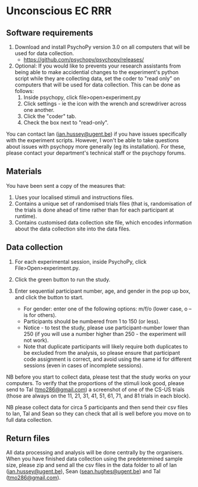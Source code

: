 # Unconscious EC RRR

## Software requirements

1. Download and install PsychoPy version 3.0 on all computers that will be used for data collection.
   - https://github.com/psychopy/psychopy/releases/
2. Optional: If you would like to prevents your research assistants from being able to make accidential changes to the experiment's python script while they are collecting data, set the coder to "read only" on computers that will be used for data collection. This can be done as follows:
   1.  Inside psychopy, click file>open>experiment.py
   2.  Click settings - ie the icon with the wrench and screwdriver across one another.
   3.  Click the "coder" tab.
   4.  Check the box next to "read-only".

You can contact Ian (ian.hussey@ugent.be) if you have issues specifically with the experiment scripts. However, I won't be able to take questions about issues with psychopy more generally (eg its installation). For these, please contact your department's technical staff or the psychopy forums.

## Materials

You have been sent a copy of the measures that:

1. Uses your localised stimuli and instructions files.
2. Contains a unique set of randomised trials files (that is, randomisation of the trials is done ahead of time rather than for each participant at runtime).
3. Contains customised data collection site file, which encodes information about the data collection site into the data files.

## Data collection

1. For each experimental session, inside PsychoPy, click File>Open>experiment.py. 

2. Click the green button to run the study.

3. Enter sequential participant number, age, and gender in the pop up box, and click the button to start.

   - For gender: enter one of the following options: m/f/o (lower case, o –is for others).
   - Participants should be numbered from 1 to 150 (or less).
   - Notice - to test the study, please use participant-number lower than 250 (if you will use a number higher than 250 - the experiment will not work).
   - Note that duplicate participants will likely require both duplicates to be excluded from the analysis, so please ensure that participant code assignment is correct, and avoid using the same id for different sessions (even in cases of incomplete sessions).

NB before you start to collect data, please test that the study works on your computers. To verify that the proportions of the stimuli look good, please send to Tal (tmo286@gmail.com) a screenshot of one of the CS-US trials  (those are always on the 11, 21, 31, 41, 51, 61, 71, and 81 trials in each block).

NB please collect data for circa 5 participants and then send their csv files to Ian, Tal and Sean so they can check that all is well before you move on to full data collection. 



## Return files

All data processing and analysis will be done centrally by the organisers. When you have finished data collection using the predetermined sample size, please zip and send all the csv files in the data folder to all of Ian (ian.hussey@ugent.be), Sean (sean.hughes@ugent.be) and Tal (tmo286@gmail.com).